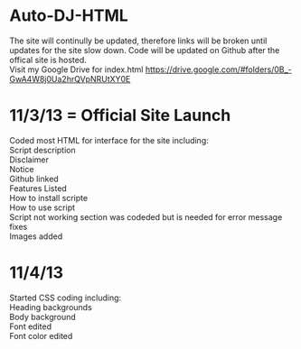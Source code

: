 Auto-DJ-HTML
===========

The site will continully be updated, therefore links will be broken until updates for the site slow down. Code will be updated on Github after the offical site is hosted.  
Visit my Google Drive for index.html https://drive.google.com/#folders/0B_-GwA4W8j0Ua2hrQVpNRUtXY0E

11/3/13 = Official Site Launch
============

Coded most HTML for interface for the site including:<br/>
Script description<br/>
Disclaimer<br/>
Notice<br/>
Github linked<br/>
Features Listed<br/>
How to install scripte<br/>
How to use script<br/>
Script not working section was codeded but is needed for error message fixes<br/>
Images added<br/>

11/4/13
============

Started CSS coding including:<br/>
Heading backgrounds<br/>
Body background<br/>
Font edited<br/>
Font color edited<br/>

